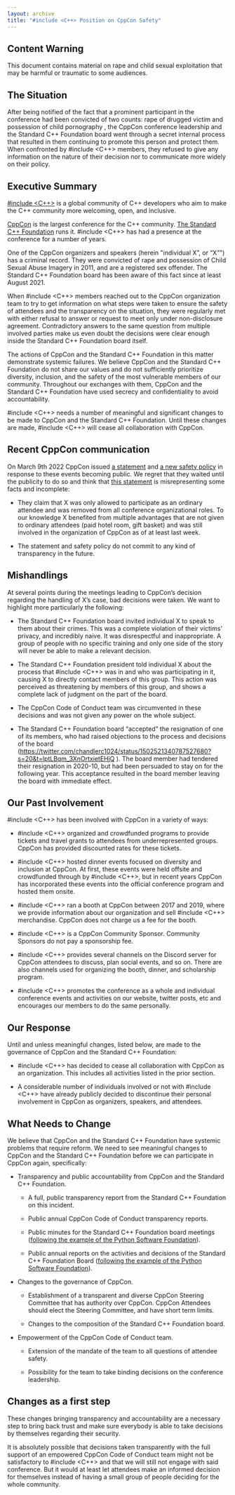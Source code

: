```yaml
---
layout: archive
title: "#include <C++> Position on CppCon Safety"
---
```


## Content Warning

This document contains material on rape and child sexual exploitation that may be harmful or traumatic to some
audiences.

## The Situation

After being notified of the fact that a prominent participant in the conference had been convicted of two counts: rape of drugged victim and possession of child pornography , the CppCon conference leadership and the Standard C++ Foundation board went through a secret internal process that resulted in them continuing to promote this person and protect them. When confronted by #include <C++> members, they refused to give any information on the nature of their decision nor to communicate more widely on their policy.


## Executive Summary

[#include <C++>](https://includecpp.org/) is a global community of C++ developers who aim to make the C++ community more
welcoming, open, and inclusive.

[CppCon](https://cppcon.org) is the largest conference for the C++
community. [The Standard C++ Foundation](https://isocpp.org) runs it. #include <C++> has had a presence at the
conference for a number of years.

One of the CppCon organizers and speakers (herein "individual X”, or “X”") has a criminal record. They were convicted of
rape and possession of Child Sexual Abuse Imagery in 2011, and are a registered sex offender. The Standard C++ Foundation board has been aware of this fact since at least August 2021.

When #include <C++> members reached out to the CppCon organization team to try to get information on what steps were taken to ensure the safety of attendees and the transparency on the situation, they were regularly met with either refusal to answer or request to meet only under non-disclosure agreement. Contradictory answers to the same question from multiple involved parties make us even doubt the decisions were clear enough inside the Standard C++ Foundation board itself.

The actions of CppCon and the Standard C++ Foundation in this matter demonstrate systemic failures. We believe CppCon and the Standard C++ Foundation do not share our values and do not sufficiently prioritize diversity, inclusion, and the safety of the most
vulnerable members of our community. Throughout our exchanges with them, CppCon and the Standard C++ Foundation have used secrecy and
confidentiality to avoid accountability.

\#include <C++> needs a number of meaningful and significant changes to be made to CppCon and the Standard C++ Foundation. Until these changes are made, #include <C++> will cease all collaboration with CppCon.


## Recent CppCon communication

On March 9th 2022 CppCon issued [a statement](https://cppcon.org/announcing-cppcon-safety-policy/) and [a new safety policy](https://cppcon.org/safetypolicy/) in response to these events becoming public. We regret that they waited until the publicity to do so and think that [this statement](https://cppcon.org/announcing-cppcon-safety-policy/) is misrepresenting some facts and incomplete:

* They claim that X was only allowed to participate as an ordinary attendee and was removed from all conference organizational roles. To our knowledge X benefited from multiple advantages that are not given to ordinary attendees (paid hotel room, gift basket) and was still involved in the organization of CppCon as of at least last week.

* The statement and safety policy do not commit to any kind of transparency in the future.


## Mishandlings

At several points during the meetings leading to CppCon’s decision regarding the handling of X’s case, bad decisions were taken. We want to highlight more particularly the following:

* The Standard C++ Foundation board invited individual X to speak to them about their crimes. This was a complete violation of
  their victims' privacy, and incredibly naive. It was disrespectful and inappropriate. A group of people with no specific training and only one side of the story will never be able to make a relevant decision.

* The Standard C++ Foundation president told individual X about the process that #include <C++> was in and who was participating
  in it, causing X to directly contact members of this group. This action was perceived as threatening by members of
  this group, and shows a complete lack of judgment on the part of the board.

* The CppCon Code of Conduct team was circumvented in these decisions and was not given any power on the whole subject.

* The Standard C++ Foundation board “accepted” the resignation of one of its members, who had raised objections to the process and decisions of the board (https://twitter.com/chandlerc1024/status/1502521340787527680?s=20&t=lptLBqm_3XnOrtxietEHjQ ). The board member had tendered their resignation in 2020-10, but had been persuaded to stay on for the following year. This acceptance resulted in the board member leaving the board with immediate effect.

## Our Past Involvement

\#include <C++> has been involved with CppCon in a variety of ways:

* \#include <C++> organized and crowdfunded programs to provide tickets and travel grants to attendees from underrepresented groups. CppCon has provided discounted rates for these tickets.

* \#include <C++> hosted dinner events focused on diversity and inclusion at CppCon. At first, these events were held offsite and crowdfunded through by #include <C++>, but in recent years CppCon has incorporated these events into the official conference program and hosted them onsite.

* \#include <C++> ran a booth at CppCon between 2017 and 2019, where we provide information about our organization and sell #include <C++> merchandise. CppCon does not charge us a fee for the booth.

* \#include <C++> is a CppCon Community Sponsor. Community Sponsors do not pay a sponsorship fee.

* \#include <C++> provides several channels on the Discord server for CppCon attendees to discuss, plan social events, and so on. There are also channels used for organizing the booth, dinner, and scholarship program.

* \#include <C++> promotes the conference as a whole and individual conference events and activities on our website, twitter posts, etc and encourages our members to do the same personally.

## Our Response

Until and unless meaningful changes, listed below, are made to the governance of CppCon and the Standard C++ Foundation:

* \#include <C++> has decided to cease all collaboration with CppCon as an organization. This includes all activities listed in the prior section.

* A considerable number of individuals involved or not with #include <C++> have already publicly decided to discontinue their personal involvement in CppCon as organizers, speakers, and attendees.

## What Needs to Change

We believe that CppCon and the Standard C++ Foundation have systemic problems that require reform. We need to see meaningful changes to CppCon and the Standard C++ Foundation before we can participate in CppCon again, specifically:

* Transparency and public accountability from CppCon and the Standard C++ Foundation.

  * A full, public transparency report from the Standard C++ Foundation on this incident.

  * Public annual CppCon Code of Conduct transparency reports.

  * Public minutes for the Standard C++ Foundation board meetings ([following the example of the Python Software Foundation](https://www.python.org/psf/records/board/minutes/)).

  * Public annual reports on the activities and decisions of the Standard C++ Foundation Board ([following the example of the Python Software Foundation](https://www.python.org/psf/annual-report/2021/)).

* Changes to the governance of CppCon.

  * Establishment of a transparent and diverse CppCon Steering Committee that has authority over CppCon. CppCon Attendees should elect the Steering Committee, and have short term limits.

  * Changes to the composition of the Standard C++ Foundation board.

* Empowerment of the CppCon Code of Conduct team.

  * Extension of the mandate of the team to all questions of attendee safety.

  * Possibility for the team to take binding decisions on the conference leadership.


## Changes as a first step

These changes bringing transparency and accountability are a necessary step to bring back trust and make sure everybody is able to take decisions by themselves regarding their security.

It is absolutely possible that decisions taken transparently with the full support of an empowered CppCon Code of Conduct team might not be satisfactory to #include <C++> and that we will still not engage with said conference. But it would at least let attendees make an informed decision for themselves instead of having a small group of people deciding for the whole community.
